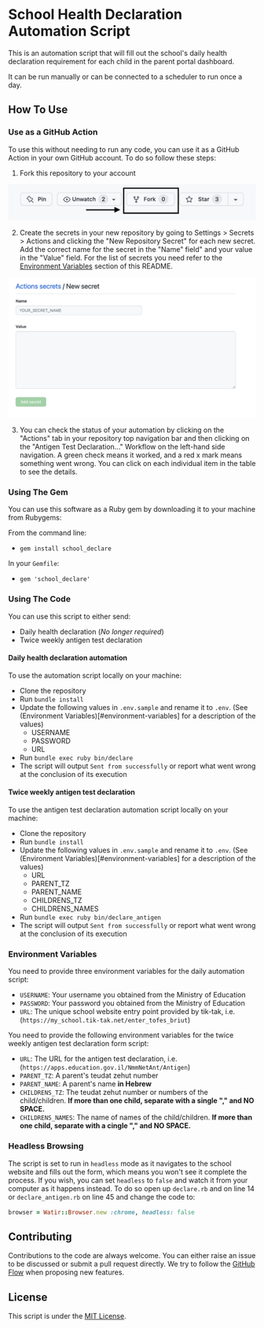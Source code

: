 # School Health Declaration Automation Script

This is an automation script that will fill out the school's daily health declaration requirement for each child in the parent portal dashboard.

It can be run manually or can be connected to a scheduler to run once a day.

## How To Use

### Use as a GitHub Action

To use this without needing to run any code, you can use it as a GitHub Action in your own GitHub account. To do so follow these steps:

1. Fork this repository to your account

![](readme_images/point_to_fork.png)

2. Create the secrets in your new repository by going to Settings > Secrets > Actions and clicking the "New Repository Secret" for each new secret. Add the correct name for the secret in the "Name" field" and your value in the "Value" field. For the list of secrets you need refer to the [Environment Variables](#environment-variables) section of this README.

![](readme_images/new_repo_secret.png)

3. You can check the status of your automation by clicking on the "Actions" tab in your repository top navigation bar and then clicking on the "Antigen Test Declaration..." Workflow on the left-hand side navigation. A green check means it worked, and a red x mark means something went wrong. You can click on each individual item in the table to see the details.


### Using The Gem

You can use this software as a Ruby gem by downloading it to your machine from Rubygems:

From the command line:
* `gem install school_declare`

In your `Gemfile`:
* `gem 'school_declare'`

### Using The Code

You can use this script to either send:

* Daily health declaration (*No longer required*)
* Twice weekly antigen test declaration

#### Daily health declaration automation

To use the automation script locally on your machine:

* Clone the repository
* Run `bundle install`
* Update the following values in `.env.sample` and rename it to `.env`. (See (Environment Variables)[#environment-variables] for a description of the values)
  * USERNAME
  * PASSWORD
  * URL
* Run `bundle exec ruby bin/declare`
* The script will output `Sent from successfully` or report what went wrong at the conclusion of its execution

#### Twice weekly antigen test declaration

To use the antigen test declaration automation script locally on your machine:

* Clone the repository
* Run `bundle install`
* Update the following values in `.env.sample` and rename it to `.env`. (See (Environment Variables)[#environment-variables] for a description of the values)
  * URL
  * PARENT_TZ
  * PARENT_NAME
  * CHILDRENS_TZ
  * CHILDRENS_NAMES
* Run `bundle exec ruby bin/declare_antigen`
* The script will output `Sent from successfully` or report what went wrong at the conclusion of its execution

### Environment Variables

You need to provide three environment variables for the daily automation script:

* `USERNAME`: Your username you obtained from the Ministry of Education
* `PASSWORD`: Your password you obtained from the Ministry of Education
* `URL`: The unique school website entry point provided by tik-tak, i.e. (`https://my_school.tik-tak.net/enter_tofes_briut`)

You need to provide the following environment variables for the twice weekly antigen test declaration form script:

  * `URL`: The URL for the antigen test declaration, i.e. (`https://apps.education.gov.il/NmmNetAnt/Antigen`)
  * `PARENT_TZ`: A parent's teudat zehut number
  * `PARENT_NAME`: A parent's name **in Hebrew**
  * `CHILDRENS_TZ`: The teudat zehut number or numbers of the child/children. **If more than one child, separate with a single "," and NO SPACE.**
  * `CHILDRENS_NAMES`: The name of names of the child/children. **If more than one child, separate with a cingle "," and NO SPACE.**

### Headless Browsing

The script is set to run in `headless` mode as it navigates to the school website and fills out the form, which means you won't see it complete the process. If you wish, you can set `headless` to `false` and watch it from your computer as it happens instead. To do so open up `declare.rb` and on line 14 or `declare_antigen.rb` on line 45 and change the code to:

```ruby
browser = Watir::Browser.new :chrome, headless: false
```

## Contributing

Contributions to the code are always welcome. You can either raise an issue to be discussed or submit a pull request directly. We try to follow the [GitHub Flow](https://guides.github.com/introduction/flow/) when proposing new features.

## License

This script is under the [MIT License](LICENSE.txt).
